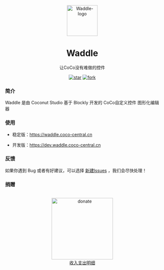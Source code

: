 
<p align="center">
    <br>
    <img width="100" src="https://public.coco-central.cn/waddle/1/logo-紫.svg" alt="Waddle-logo"/>
</p>

<h1 align="center">
Waddle
</h1>

<div align="center">

让CoCo没有难做的控件

[![star](https://gitee.com/coco-central/waddle/badge/star.svg?theme=gvp)](https://gitee.com/coco-central/waddle/stargazers) [![fork](https://gitee.com/coco-central/waddle/badge/fork.svg?theme=gvp)](https://gitee.com/coco-central/waddle/members)


</div>

### 简介
Waddle 是由 Coconut Studio 基于 Blockly 开发的 CoCo自定义控件 图形化编辑器

### 使用

- 稳定版：https://waddle.coco-central.cn

- 开发版：https://dev.waddle.coco-central.cn

### 反馈

如果你遇到 Bug 或者有好建议，可以选择 [新建Issues](https://gitee.com/coco-central/waddle/issues) ，我们会尽快处理！

### 捐赠

<p align="center">
  <br>
  <img src="https://public.coco-central.cn/other/donate.png" alt="donate" height="200" width="200" />
  <br>
  <a href="https://cocotais.feishu.cn/wiki/Cg5swWcPAi42pXk01sOcE0QTnxe?from=from_copylink">收入支出明细</a>
  <br>
</p>
<br>